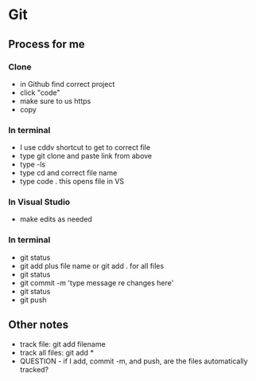 # Git

## Process for me

### Clone

- in Github find correct project
- click "code"
- make sure to us https
- copy

### In terminal

- I use cddv shortcut to get to correct file
- type git clone and paste link from above
- type -ls
- type cd and correct file name
- type code . this opens file in VS

### In Visual Studio

- make edits as needed

### In terminal

- git status
- git add plus file name or git add . for all files
- git status
- git commit -m 'type message re changes here'
- git status
- git push

## Other notes

- track file: git add filename
- track all files: git add *
- QUESTION - if I add, commit -m, and push, are the files automatically tracked?
